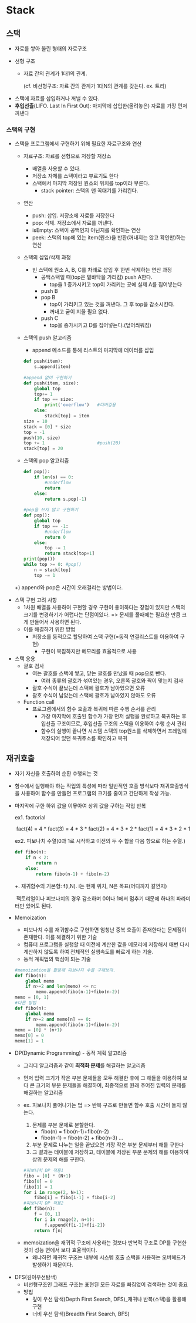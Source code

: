 # Stack

## 스택

* 자료를 쌓아 올린 형태의 자료구조

* 선형 구조

  * 자료 간의 관계가 1대1의 관계.

    (cf. 비선형구조: 자료 간의 관계가 1대N의 관계를 갖는다. ex. 트리)

- 스택에 자료를 삽입하거나 꺼낼 수 있다.
- **후입선출**(LIFO. Last In First Out): 마지막에 삽입한(올려놓은) 자료를 가장 먼저 꺼낸다

### 스택의 구현

* 스택을 프로그램에서 구현하기 위해 필요한 자료구조와 연산

  * 자료구조: 자료를 선형으로 저장할 저장소

    * 배열을 사용할 수 있다.
    * 저장소 자체를 스택이라고 부르기도 한다
    * 스택에서 마지막 저장된 원소의 위치를 top이라 부른다.
      * stack pointer: 스택의 맨 꼭대기를 가리킨다.

  * 연산

    * push: 삽입. 저장소에 자료를 저장한다
    * pop: 삭제. 저장소에서 자료를 꺼낸다.
    * isEmpty: 스택이 공백인지 아닌지를 확인하는 연산
    * peek: 스택의 top에 있는 item(원소)을 반환(꺼내지는 않고 확인만)하는 연산

  * 스택의 삽입/삭제 과정

    * 빈 스택에 원소 A, B, C를 차례로 삽입 후 한번 삭제하는 연산 과정
      * 공백스택일 때(top은 밑바닥을 가리킴) push A한다.
        * top을 1 증가시키고 top이 가리키는 곳에 실제 A를 집어넣는다
      * push B
      * pop B
        * top이 가리키고 있는 것을 꺼낸다. 그 후 top을 감소시킨다.
        * 꺼내고 굳이 지울 필요 없다.
      * push C
        * top을 증가시키고 D를 집어넣는다.(덮어씌워짐)

  * 스택의 push 알고리즘

    * append 메소드를 통해 리스트의 마지막에 데이터를 삽입

    ```python
    def push(item):
        s.append(item)
        
    #append 없이 구현하기
    def push(item, size):
        global top
        top+= 1
        if top == size:
            print('overflow')	#디버깅용
        else:
            stack[top] = item
    size = 10
    stack = [0] * size
    top = -1
    push(10, size)
    top += 1					#push(20)
    stack[top] = 20
    ```

  * 스택의 pop 알고리즘

    ```python
    def pop():
        if len(s) == 0:
            #underflow
            return
        else:
            return s.pop(-1)
        
    #pop을 쓰지 않고 구현하기
    def pop():
        global top
        if top == -1:
            #underflow
            return 0
        else:
            top -= 1
            return stack[top+1]
    print(pop())
    while top >= 0:	#pop()
        n = stack[top]
        top -= 1
    ```

  +) append와 pop은 시간이 오래걸리는 방법이다.

- 스택 구현 고려 사항
  - 1차원 배열을 사용하여 구현할 경우 구현이 용이하다는 장점이 있지만 스택의 크기를 변경하기가 어렵다는 단점이있다. => 문제를 풀때에는 필요한 만큼 크게 만들어서 사용하면 된다.
  - 이를 해결하기 위한 방법
    - 저장소를 동적으로 할당하여 스택 구현(=동적 연결리스트를 이용하여 구현)
      - 구현이 복잡하지만 메모리를 효율적으로 사용
- 스택 응용
  - 괄호 검사
    - 여는 괄호를 스택에 쌓고, 닫는 괄호를 만났을 때 pop으로 뺀다.
      - 여러 종류의 괄호가 섞여있는 경우,  오른쪽 괄호와 짝이 맞는지 검사
    - 괄호 수식이 끝났는데 스택에 괄호가 남아있으면 오류
    - 괄호 수식이 남았는데 스택에 괄호가 남아있지 않아도 오류
  - Function call
    - 프로그램에서의 함수 호출과 복귀에 따른 수행 순서를 관리
      - 가장 마지막에 호출된 함수가 가장 먼저 실행을  완료하고 복귀하는 후입선출 구조이므로, 후입선출 구조의 스택을 이용하여 수행 순서 관리
      - 함수의 실행이 끝나면 시스템 스택의 top원소를 삭제하면서 프레임에 저장되어 있던 복귀주소를 확인하고 복귀



## 재귀호출

- 자기 자신을 호출하여 순환 수행되는 것

- 함수에서 실행해야 하는 작업의 특성에 따라 일반적인 호출 방식보다 재귀호출방식을 사용하여 함수를 만들면 프로그램의 크기를 줄이고 간단하게 작성 가능.

- 마지막에 구한 하위 값을 이욯아여 상위 값을 구하는 작업 반복

  ex1. factorial

  ​		 	fact(4) = 4 * fact(3) = 4 * 3 * fact(2) = 4 * 3 * 2 * fact(1) = 4 * 3 * 2 * 1

  ex2.  피보나치 수열(0과 1로 시작하고 이전의 두 수 합을 다음 항으로 하는 수열.)

  ```python
  def fibo(n):
      if n < 2:
          return n
      else:
          return fibo(n-1) + fibo(n-2)
  ```

  +. 재귀함수의 기본형: f(i,N). i는 현재 위치, N은 목표(어디까지 갈껀지)

  ​	팩토리얼이나 피보나치의 경우 감소하며 0이나 1에서 멈추기 때문에 하나의 파라미터만 있어도 된다.

- Memoization

  - 피보나치 수를 재귀함수로 구현하면 엄청난 중복 호출이 존재한다는 문제점이 존재한다. 이를 해결하기 위한 기술
  - 컴퓨터 프로그램을 실행할 때 이전에 계산한 값을 메모리에 저장해서 매번 다시 계산하지 않도록 하여 전체적인 실행속도를 빠르게 하는 기술. 
  - 동적 계획법의 핵심이 되는 기술

  ```python
  #memoization을 활용해 피보나치 수를 구해보자.
  def fibo(n):
      global memo
      if n>=2 and len(memo) <= n:
          memo.append(fibo(n-1)+fibo(n-2))
  memo = [0, 1] 
  #다른 방법
  def fibo(n):
      global memo
      if n>=2 and memo[n] == 0:
          memo.append(fibo(n-1)+fibo(n-2))
  memo = [0] * (n+1)
  memo[0] = 0
  memo[1] = 1 
  ```

  

* DP(Dynamic Programming) - 동적 계획 알고리즘

  * 그리디 알고리즘과 같이 **최적화 문제**를 해결하는 알고리즘

  * 먼저 입력 크기가 작은 부분 문제들을 모두 해결한 후에 그 해들을 이용하여 보다 큰 크기의 부분 문제들을 해결하여, 최종적으로 원래 주어진 입력의 문제를 해결하는 알고리즘

  * ex. 피보나치 풀어나가는  법 => 반복 구조로 만들면 함수 호출 시간이 들지 않는다.

    1. 문제를 부분 문제로 분할한다.
       - fibo(n) = fibo(n-1)+fibo(n-2)
       - fibo(n-1) = fibo(n-2) + fibo(n-3) ...
    2. 부분 문제로 나누는 일을 끝냈으면 가장 작은 부분 문제부터 해를 구한다
    3. 그  결과는 테이블에 저장하고, 테이블에 저장된 부분 문제의 해를 이용하여 상위 문제의 해를 구한다.

    ```python
    #피보나치 DP 적용1
    fibo = [0] * (N+1)
    fibo[0] = 0
    fibo[1] = 1
    for i in range(2, N+1):
        fibo[i] = fibo[i-1] + fibo[i-2]
    #피보나치 DP 적용2
    def fibo(n):
        f = [0, 1]
        for i in rnage(2, n+1):
            f.append(f[i-1]+f[i-2])
        return f[n]
    ```

  - memoization을 재귀적 구조에 사용하는 것보다 반복적 구조로 DP를 구현한 것이 성능 면에서 보다 효율적이다. 
    - 왜냐하면 재귀적 구조는 내부에 시스템 호출 스택을 사용하는 오버헤드가 발생하기 때문이다.

- DFS(깊이우선탐색)
  - 비선형구조인 그래프  구조는 표현된 모든 자료를 빠짐없이 검색하는 것이 중요
  - 방법
    - 깊이 우선 탐색(Depth First Search, DFS)_재귀나 반복(스택)을 활용해 구현
    - 너비 우선 탐색(Breadth First Search, BFS)